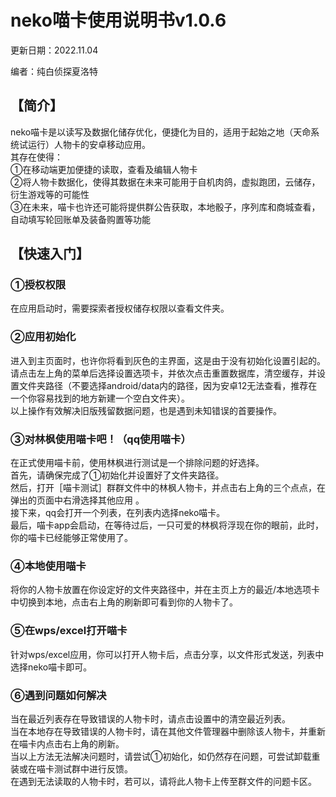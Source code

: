 # **neko喵卡使用说明书v1.0.6**

更新日期：2022.11.04

编者：纯白侦探夏洛特

## **【简介】**

neko喵卡是以读写及数据化储存优化，便捷化为目的，适用于起始之地（天命系统试运行）人物卡的安卓移动应用。  
其存在使得：  
①在移动端更加便捷的读取，查看及编辑人物卡  
②将人物卡数据化，使得其数据在未来可能用于自机肉鸽，虚拟跑团，云储存，衍生游戏等的可能性  
③在未来，喵卡也许还可能将提供群公告获取，本地骰子，序列库和商城查看，自动填写轮回账单及装备购置等功能

## **【快速入门】**

### **①授权权限**

在应用启动时，需要探索者授权储存权限以查看文件夹。

### **②应用初始化**

进入到主页面时，也许你将看到灰色的主界面，这是由于没有初始化设置引起的。  
请点击左上角的菜单后选择设置选项卡，并依次点击重置数据库，清空缓存，并设置文件夹路径（不要选择android/data内的路径，因为安卓12无法查看，推荐在一个你容易找到的地方新建一个空白文件夹）。  
以上操作有效解决旧版残留数据问题，也是遇到未知错误的首要操作。

### **③对林枫使用喵卡吧！（qq使用喵卡）**

在正式使用喵卡前，使用林枫进行测试是一个排除问题的好选择。  
首先，请确保完成了①初始化并设置好了文件夹路径。  
然后，打开［喵卡测试］群群文件中的林枫人物卡，并点击右上角的三个点点，在弹出的页面中右滑选择其他应用 。  
接下来，qq会打开一个列表，在列表内选择neko喵卡。  
最后，喵卡app会启动，在等待过后，一只可爱的林枫将浮现在你的眼前，此时，你的喵卡已经能够正常使用了。

### **④本地使用喵卡**

将你的人物卡放置在你设定好的文件夹路径中，并在主页上方的最近/本地选项卡中切换到本地，点击右上角的刷新即可看到你的人物卡了。  

### **⑤在wps/excel打开喵卡**

针对wps/excel应用，你可以打开人物卡后，点击分享，以文件形式发送，列表中选择neko喵卡即可。

### **⑥遇到问题如何解决**

当在最近列表存在导致错误的人物卡时，请点击设置中的清空最近列表。  
当在本地存在导致错误的人物卡时，请在其他文件管理器中删除该人物卡，并重新在喵卡内点击右上角的刷新。  
当以上方法无法解决问题时，请尝试①初始化，如仍然存在问题，可尝试卸载重装或在喵卡测试群中进行反馈。  
在遇到无法读取的人物卡时，若可以，请将此人物卡上传至群文件的问题卡区。




